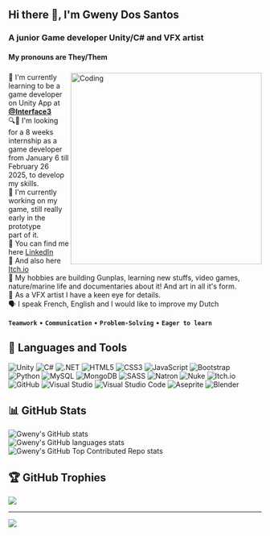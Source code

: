 ## Hi there 👋, I'm Gweny Dos Santos 
### A junior Game developer Unity/C# and VFX artist 
#### My pronouns are They/Them
###
<img align="right" alt="Coding" width="380" src="https://media1.tenor.com/m/EVSvfiW9cPoAAAAd/mobile-suit-gundam-seed-gundam-seed.gif">

📓 I'm currently learning to be a game developer on Unity App at **[@Interface3](https://interface3.be/fr/se-former-pour-l-emploi/it-training-formations-en-informatique/unity-app-game-developer)**<br>
🔍👀 I'm looking for a 8 weeks internship as a game developer from January 6 till February 26 2025, to develop my skills.<br>
👻 I'm currently working on my game, still really early in the prototype <br> part of it.<br>
🏢 You can find me here [LinkedIn](https://www.linkedin.com/in/gweny-dos-santos/) <br>
👾 And also here [Itch.io](https://gweny-526.itch.io/)<br>
🩷 My hobbies are building Gunplas, learning new stuffs, video games,<br> nature/marine life and documentaries about it! And art in all it's form.<br>
🌠 As a VFX artist I have a keen eye for details. <br>
🗣️ I speak French, English and I would like to improve my Dutch <br>

**`Teamwork`** • **`Communication`** • **`Problem-Solving`** • **`Eager to learn`** 

## 🧰 Languages and Tools
![Unity](https://img.shields.io/badge/Unity-100000?style=flat&logo=unity&logoColor=white)
![C#](https://img.shields.io/badge/c%23-%23239120.svg?style=flat&logo=csharp&logoColor=white)
![.NET](https://img.shields.io/badge/.NET-5C2D91?style=flat&logo=.net&logoColor=white)
![HTML5](https://img.shields.io/badge/html5-%23E34F26.svg?style=flat&logo=html5&logoColor=white)
![CSS3](https://img.shields.io/badge/css3-%231572B6.svg?style=flat&logo=css3&logoColor=white)
![JavaScript](https://img.shields.io/badge/JavaScript-F7DF1E?style=flat&logo=javascript&logoColor=black)
![Bootstrap](https://img.shields.io/badge/bootstrap-%238511FA.svg?style=flat&logo=bootstrap&logoColor=white)
![Python](https://img.shields.io/badge/Python-14354C?style=flat&logo=python&logoColor=white)
![MySQL](https://img.shields.io/badge/mysql-4479A1.svg?style=flat&logo=mysql&logoColor=white)
![MongoDB](https://img.shields.io/badge/MongoDB-%234ea94b.svg?style=flat&logo=mongodb&logoColor=white)
![SASS](https://img.shields.io/badge/Sass-CC6699?style=flat&logo=sass&logoColor=white)
![Natron](https://img.shields.io/badge/Natron-blue)
![Nuke](https://img.shields.io/badge/Nuke-yellow)
![Itch.io](https://img.shields.io/badge/Itch.io-FA5C5C?style=flat&logo=itchdotio&logoColor=white)
![GitHub](https://img.shields.io/badge/github-%23121011.svg?style=flat&logo=github&logoColor=white)
![Visual Studio](https://img.shields.io/badge/Visual_Studio-5C2D91?style=flat&logo=visual%20studio&logoColor=white)
![Visual Studio Code](https://img.shields.io/badge/Visual_Studio_Code-0078D4?style=flat&logo=visual%20studio%20code&logoColor=white)
![Aseprite](https://img.shields.io/badge/Aseprite-FFFFFF?style=flat&logo=Aseprite&logoColor=#7D929E)
![Blender](https://img.shields.io/badge/blender-%23F5792A.svg?style=flat&logo=blender&logoColor=white)

## 📊 GitHub Stats
![Gweny's GitHub stats](https://github-readme-stats.vercel.app/api/top-langs/?username=Gweny526&hide_border=false&layout=compact&bg_color=00000000&include_all_commits=true&count_private=true&theme=cobalt)<br>
![Gweny's GitHub languages stats](https://github-readme-stats.vercel.app/api?username=Gweny526&show_icons=true&layout=compact&bg_color=00000000&include_all_commits=true&count_private=true&theme=cobalt)<br>
![Gweny's GitHub Top Contributed Repo stats](https://github-contributor-stats.vercel.app/api?username=Gweny526&limit=5&combine_all_yearly_contributions=true&layout=compact&bg_color=00000000&theme=cobalt)<br>

## 🏆 GitHub Trophies
![](https://github-profile-trophy.vercel.app/?username=Gweny526&no-frame=true&no-bg=false&margin-w=4)

---
[![](https://visitcount.itsvg.in/api?id=Gweny526&icon=7&color=8)](https://visitcount.itsvg.in)
